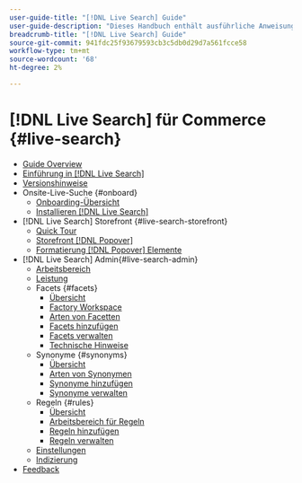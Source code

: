 ```yaml
---
user-guide-title: "[!DNL Live Search] Guide"
user-guide-description: "Dieses Handbuch enthält ausführliche Anweisungen zur Verwendung von [!DNL Live Search] von Adobe Commerce."
breadcrumb-title: "[!DNL Live Search] Guide"
source-git-commit: 941fdc25f93679593cb3c5db0d29d7a561fcce58
workflow-type: tm+mt
source-wordcount: '68'
ht-degree: 2%

---
```


# [!DNL Live Search] für Commerce {#live-search}

- [Guide Overview](guide-overview.md)
- [Einführung in [!DNL Live Search]](overview.md)
- [Versionshinweise](release-notes.md)
- Onsite-Live-Suche {#onboard}
   - [Onboarding-Übersicht](onboarding-overview.md)
   - [Installieren [!DNL Live Search]](install.md)
- [!DNL Live Search] Storefront {#live-search-storefront}
   - [Quick Tour](quick-tour.md)
   - [Storefront [!DNL Popover]](storefront-popover.md)
   - [Formatierung [!DNL Popover] Elemente](storefront-popover-styling.md)
- [!DNL Live Search] Admin{#live-search-admin}
   - [Arbeitsbereich](workspace.md)
   - [Leistung](performance.md)
   - Facets {#facets}
      - [Übersicht](facets.md)
      - [Factory Workspace](faceting-workspace.md)
      - [Arten von Facetten](facets-type.md)
      - [Facets hinzufügen](facets-add.md)
      - [Facets verwalten](facets-manage.md)
      - [Technische Hinweise](facet-technical-notes.md)
   - Synonyme {#synonyms}
      - [Übersicht](synonyms.md)
      - [Arten von Synonymen](synonyms-type.md)
      - [Synonyme hinzufügen](synonyms-add.md)
      - [Synonyme verwalten](synonyms-manage.md)
   - Regeln {#rules}
      - [Übersicht](rules.md)
      - [Arbeitsbereich für Regeln](rules-workspace.md)
      - [Regeln hinzufügen](rules-add.md)
      - [Regeln verwalten](rules-manage.md)
   - [Einstellungen](settings.md)
   - [Indizierung](indexing.md)
- [Feedback](feedback.md)